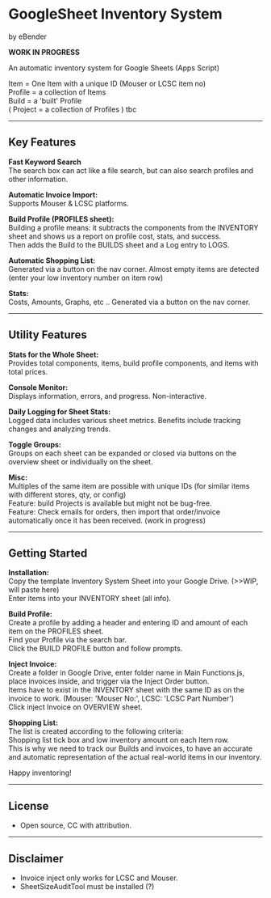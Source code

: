 # GoogleSheet Inventory System
by eBender

**WORK IN PROGRESS**

An automatic inventory system for Google Sheets (Apps Script)  

Item = One Item with a unique ID (Mouser or LCSC item no)  
Profile = a collection of Items  
Build = a 'built' Profile  
( Project = a collection of Profiles ) tbc  

---

## Key Features

**Fast Keyword Search**  
  The search box can act like a file search, but can also search profiles and other information.  

**Automatic Invoice Import:**  
  Supports Mouser & LCSC platforms.  

**Build Profile (PROFILES sheet):**  
  Building a profile means: it subtracts the components from the INVENTORY sheet and shows us a report on profile cost, stats, and success.  
  Then adds the Build to the BUILDS sheet and a Log entry to LOGS.  

**Automatic Shopping List:**  
  Generated via a button on the nav corner. Almost empty items are detected (enter your low inventory number on item row)  

**Stats:**  
  Costs, Amounts, Graphs, etc .. Generated via a button on the nav corner.  

---

## Utility Features

**Stats for the Whole Sheet:**  
  Provides total components, items, build profile components, and items with total prices.  

**Console Monitor:**  
  Displays information, errors, and progress. Non-interactive.  

**Daily Logging for Sheet Stats:**  
  Logged data includes various sheet metrics. Benefits include tracking changes and analyzing trends.  

**Toggle Groups:**  
  Groups on each sheet can be expanded or closed via buttons on the overview sheet or individually on the sheet.  

**Misc:**  
  Multiples of the same item are possible with unique IDs (for similar items with different stores, qty, or config)  
  Feature: build Projects is available but might not be bug-free.  
  Feature: Check emails for orders, then import that order/invoice automatically once it has been received. (work in progress)  

---

## Getting Started

**Installation:**  
  Copy the template Inventory System Sheet into your Google Drive. (>>WIP, will paste here)  
  Enter items into your INVENTORY sheet (all info).  

**Build Profile:**  
  Create a profile by adding a header and entering ID and amount of each item on the PROFILES sheet.  
  Find your Profile via the search bar.  
  Click the BUILD PROFILE button and follow prompts.  

**Inject Invoice:**  
  Create a folder in Google Drive, enter folder name in Main Functions.js, place invoices inside, and trigger via the Inject Order button.  
  Items have to exist in the INVENTORY sheet with the same ID as on the invoice to work. (Mouser: 'Mouser No:', LCSC: 'LCSC Part Number')  
  Click inject Invoice on OVERVIEW sheet.  

**Shopping List:**  
  The list is created according to the following criteria:  
  Shopping list tick box and low inventory amount on each Item row.  
  This is why we need to track our Builds and invoices, to have an accurate and automatic representation of the actual real-world items in our inventory.  

  Happy inventoring!  

---

## License
- Open source, CC with attribution.

---

## Disclaimer
- Invoice inject only works for LCSC and Mouser.
- SheetSizeAuditTool must be installed (?)
